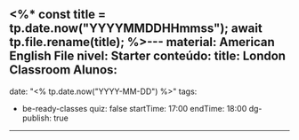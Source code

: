 <%*
const title = tp.date.now("YYYYMMDDHHmmss");
await tp.file.rename(title);
%>---
material: American English File
nivel: Starter
conteúdo: 
title: London Classroom
Alunos:
  - 
date: "<% tp.date.now("YYYY-MM-DD") %>"
tags:
  - be-ready-classes
quiz: false
startTime: 17:00
endTime: 18:00
dg-publish: true
---
